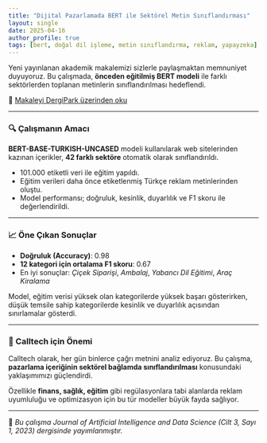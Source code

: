 ```yaml
---
title: "Dijital Pazarlamada BERT ile Sektörel Metin Sınıflandırması"
layout: single
date: 2025-04-16
author_profile: true
tags: [bert, doğal dil işleme, metin sınıflandırma, reklam, yapayzeka]
---
```


Yeni yayınlanan akademik makalemizi sizlerle paylaşmaktan memnuniyet duyuyoruz. Bu çalışmada, **önceden eğitilmiş BERT modeli** ile farklı sektörlerden toplanan metinlerin sınıflandırılması hedeflendi.

📄 <a href="https://dergipark.org.tr/en/download/article-file/3121646" target="_blank" rel="noopener noreferrer">Makaleyi DergiPark üzerinden oku</a>

---

### 🔍 Çalışmanın Amacı

**BERT-BASE-TURKISH-UNCASED** modeli kullanılarak web sitelerinden kazınan içerikler, **42 farklı sektöre** otomatik olarak sınıflandırıldı.

- 101.000 etiketli veri ile eğitim yapıldı.
- Eğitim verileri daha önce etiketlenmiş Türkçe reklam metinlerinden oluştu.
- Model performansı; doğruluk, kesinlik, duyarlılık ve F1 skoru ile değerlendirildi.

---

### 📈 Öne Çıkan Sonuçlar

- **Doğruluk (Accuracy)**: 0.98
- **12 kategori için ortalama F1 skoru**: 0.67
- En iyi sonuçlar: *Çiçek Siparişi*, *Ambalaj*, *Yabancı Dil Eğitimi*, *Araç Kiralama*

Model, eğitim verisi yüksek olan kategorilerde yüksek başarı gösterirken, düşük temsile sahip kategorilerde kesinlik ve duyarlılık açısından sınırlamalar gösterdi.

---

### 🤖 Calltech için Önemi

Calltech olarak, her gün binlerce çağrı metnini analiz ediyoruz. Bu çalışma, **pazarlama içeriğinin sektörel bağlamda sınıflandırılması** konusundaki yaklaşımımızı güçlendirdi.

Özellikle **finans, sağlık, eğitim** gibi regülasyonlara tabi alanlarda reklam uyumluluğu ve optimizasyon için bu tür modeller büyük fayda sağlıyor.

---

📘 *Bu çalışma Journal of Artificial Intelligence and Data Science (Cilt 3, Sayı 1, 2023) dergisinde yayımlanmıştır.*
